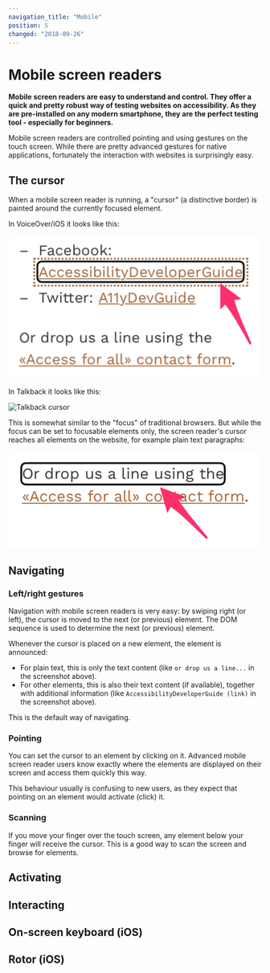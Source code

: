 ```yaml
---
navigation_title: "Mobile"
position: 5
changed: "2018-09-26"
---
```


# Mobile screen readers

**Mobile screen readers are easy to understand and control. They offer a quick and pretty robust way of testing websites on accessibility. As they are pre-installed on any modern smartphone, they are the perfect testing tool - especially for beginners.**

Mobile screen readers are controlled pointing and using gestures on the touch screen. While there are pretty advanced gestures for native applications, fortunately the interaction with websites is surprisingly easy.

## The cursor

When a mobile screen reader is running, a "cursor" (a distinctive border) is painted around the currently focused element.

In VoiceOver/iOS it looks like this:

![VoiceOver/iOS cursor](_media/voiceover-ios-cursor.png)

In Talkback it looks like this:

![Talkback cursor](_media/talkback-cursor.png)

This is somewhat similar to the "focus" of traditional browsers. But while the focus can be set to focusable elements only, the screen reader's cursor reaches all elements on the website, for example plain text paragraphs:

![Cursor on paragraph](_media/cursor-on-paragraph.png)

## Navigating

### Left/right gestures

Navigation with mobile screen readers is very easy: by swiping right (or left), the cursor is moved to the next (or previous) element. The DOM sequence is used to determine the next (or previous) element.

Whenever the cursor is placed on a new element, the element is announced:

- For plain text, this is only the text content (like `or drop us a line...` in the screenshot above).
- For other elements, this is also their text content (if available), together with additional information (like `AccessibilityDeveloperGuide (link)` in the screenshot above).

This is the default way of navigating.

### Pointing

You can set the cursor to an element by clicking on it. Advanced mobile screen reader users know exactly where the elements are displayed on their screen and access them quickly this way.

This behaviour usually is confusing to new users, as they expect that pointing on an element would activate (click) it.

### Scanning

If you move your finger over the touch screen, any element below your finger will receive the cursor. This is a good way to scan the screen and browse for elements.

## Activating

## Interacting

## On-screen keyboard (iOS)

## Rotor (iOS)
